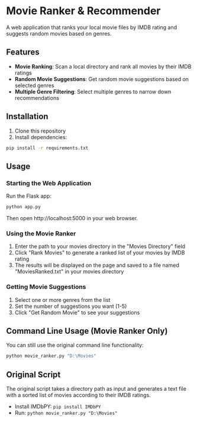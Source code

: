 # Movie Ranker & Recommender

A web application that ranks your local movie files by IMDB rating and suggests random movies based on genres.

## Features

- **Movie Ranking**: Scan a local directory and rank all movies by their IMDB ratings
- **Random Movie Suggestions**: Get random movie suggestions based on selected genres
- **Multiple Genre Filtering**: Select multiple genres to narrow down recommendations

## Installation

1. Clone this repository
2. Install dependencies:

```bash
pip install -r requirements.txt
```

## Usage

### Starting the Web Application

Run the Flask app:

```bash
python app.py
```

Then open http://localhost:5000 in your web browser.

### Using the Movie Ranker

1. Enter the path to your movies directory in the "Movies Directory" field
2. Click "Rank Movies" to generate a ranked list of your movies by IMDB rating
3. The results will be displayed on the page and saved to a file named "MoviesRanked.txt" in your movies directory

### Getting Movie Suggestions

1. Select one or more genres from the list
2. Set the number of suggestions you want (1-5)
3. Click "Get Random Movie" to see your suggestions

## Command Line Usage (Movie Ranker Only)

You can still use the original command line functionality:

```bash
python movie_ranker.py "D:\Movies"
```

## Original Script

The original script takes a directory path as input and generates a text file with a sorted list of movies according to their IMDB ratings.

- Install IMDbPY: `pip install IMDbPY`
- Run: `python movie_ranker.py "D:\Movies"`
